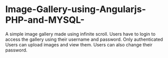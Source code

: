 # Image-Gallery-using-Angularjs-PHP-and-MYSQL-
A simple image gallery made using infinite scroll.
Users have to login to access the gallery using their username and password.
Only authenticated Users can upload images and view them.
Users can also change their password.
